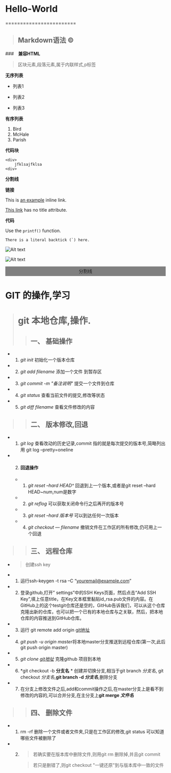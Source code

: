 # Hello-World
========================

>## Markdown语法 &copy;

###　**兼容HTML**

>区块元素,段落元素,属于内联样式,p标签

**无序列表**

* 列表1
- 列表2
+ 列表3

**有序列表**

1.  Bird
2.  McHale
3.  Parish

**代码块**

    <div>
        jfklsajfklsa
    <div>

**分割线**


**链接**

This is [an example](http://example.com/ "Title") inline link.

[This link](http://example.net/) has no title attribute.

__代码__

Use the `printf()` function.

``There is a literal backtick (`) here.``

![Alt text](/path/to/img.jpg)

![Alt text](/path/to/img.jpg "Optional title")

 <div style="height:30px;background-color:grey;text-align:center;line-height:30px;margin-bottom:30px;">
 分割线
 </div>

 # GIT 的操作,学习

># git 本地仓库,操作.
>>   ## 一、 基础操作
* 1. *git init* 初始化一个版本仓库
* 2. *git add filename* 添加一个文件 到暂存区
* 3. *git commit -m "备注说明"* 提交一个文件到仓库
* 4. *git status* 查看当前文件的提交,修改等状态
* 5. *git diff filename* 查看文件修改的内容
>>   ## 二、 版本修改,回退
* 1. *git log* 查看改动的历史记录,commit 指的就是每次提交的版本号,简略列出用 git log –pretty=oneline 
* 2. #### 回退操作
    * 1. *git reset  –hard HEAD^* 回退到上一个版本,或者是git reset  –hard HEAD~num,num是数字
    * 2. *git reflog* 可以获取关闭命令行之后再开的版本号
    * 3. *git reset  –hard 版本号* 可以到达任何一次版本
    * 4. *git checkout  — filename* 撤销文件在工作区的所有修改,仍可用上一个回退
>> ## 三、 远程仓库

* >创建ssh key

* 1. 运行ssh-keygen  -t rsa –C “youremail@example.com”
* 2. 登录github,打开” settings”中的SSH Keys页面，然后点击“Add SSH Key”,填上任意title，在Key文本框里黏贴id_rsa.pub文件的内容。在GitHub上的这个testgit仓库还是空的，GitHub告诉我们，可以从这个仓库克隆出新的仓库，也可以把一个已有的本地仓库与之关联，然后，把本地仓库的内容推送到GitHub仓库。
* 3. 运行 git remote add origin [git地址]("git地址")
* 4. *git push -u origin master*将本地master分支推送到远程仓库(第一次,此后git push origin master)
* 5. *git  clone [git地址]()* 克隆github 项目到本地
* 6. *git checkout -b **分支名** * 创建并切换分支,相当于git branch *分支名*, git checkout *分支名*,**git branch -d *分支名***,删除分支
* 7. 在分支上修改文件之后,add和commit操作之后,在master分支上是看不到修改的内容的,可以合并分支,在主分支上**git merge *文件名***

>> ## 四、 删除文件
* 1. rm -rf 删除一个文件或者文件夹,只是在工作区的修改,git status 可以知道哪些文件被删除了
* 2. > 若确实要在版本库中删除文件,则用git rm 删除掉,并且git commit

       > 若只是删错了,则git checkout "一键还原"到与版本库中一致的文件
